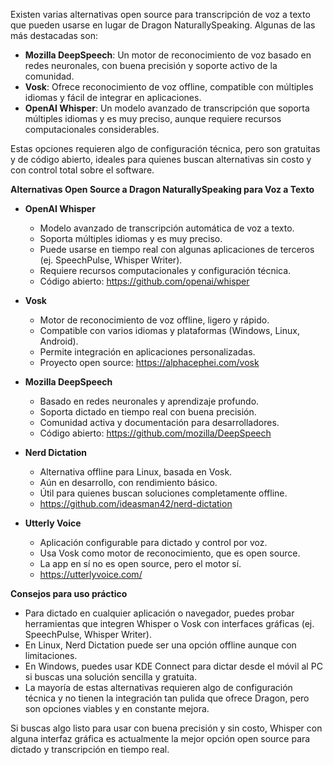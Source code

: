 Existen varias alternativas open source para transcripción de voz a texto que pueden usarse en lugar de Dragon NaturallySpeaking. Algunas de las más destacadas son:

- **Mozilla DeepSpeech**: Un motor de reconocimiento de voz basado en redes neuronales, con buena precisión y soporte activo de la comunidad.
- **Vosk**: Ofrece reconocimiento de voz offline, compatible con múltiples idiomas y fácil de integrar en aplicaciones.
- **OpenAI Whisper**: Un modelo avanzado de transcripción que soporta múltiples idiomas y es muy preciso, aunque requiere recursos computacionales considerables.

Estas opciones requieren algo de configuración técnica, pero son gratuitas y de código abierto, ideales para quienes buscan alternativas sin costo y con control total sobre el software.

**Alternativas Open Source a Dragon NaturallySpeaking para Voz a Texto**

- **OpenAI Whisper**
    
    - Modelo avanzado de transcripción automática de voz a texto.
    - Soporta múltiples idiomas y es muy preciso.
    - Puede usarse en tiempo real con algunas aplicaciones de terceros (ej. SpeechPulse, Whisper Writer).
    - Requiere recursos computacionales y configuración técnica.
    - Código abierto: https://github.com/openai/whisper
    
- **Vosk**
    
    - Motor de reconocimiento de voz offline, ligero y rápido.
    - Compatible con varios idiomas y plataformas (Windows, Linux, Android).
    - Permite integración en aplicaciones personalizadas.
    - Proyecto open source: https://alphacephei.com/vosk
    
- **Mozilla DeepSpeech**
    
    - Basado en redes neuronales y aprendizaje profundo.
    - Soporta dictado en tiempo real con buena precisión.
    - Comunidad activa y documentación para desarrolladores.
    - Código abierto: https://github.com/mozilla/DeepSpeech
    
- **Nerd Dictation**
    
    - Alternativa offline para Linux, basada en Vosk.
    - Aún en desarrollo, con rendimiento básico.
    - Útil para quienes buscan soluciones completamente offline.
    - https://github.com/ideasman42/nerd-dictation
    
- **Utterly Voice**
    
    - Aplicación configurable para dictado y control por voz.
    - Usa Vosk como motor de reconocimiento, que es open source.
    - La app en sí no es open source, pero el motor sí.
    - https://utterlyvoice.com/
    

**Consejos para uso práctico**

- Para dictado en cualquier aplicación o navegador, puedes probar herramientas que integren Whisper o Vosk con interfaces gráficas (ej. SpeechPulse, Whisper Writer).
- En Linux, Nerd Dictation puede ser una opción offline aunque con limitaciones.
- En Windows, puedes usar KDE Connect para dictar desde el móvil al PC si buscas una solución sencilla y gratuita.
- La mayoría de estas alternativas requieren algo de configuración técnica y no tienen la integración tan pulida que ofrece Dragon, pero son opciones viables y en constante mejora.

Si buscas algo listo para usar con buena precisión y sin costo, Whisper con alguna interfaz gráfica es actualmente la mejor opción open source para dictado y transcripción en tiempo real.